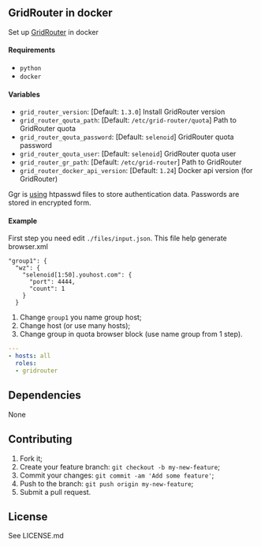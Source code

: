 ## GridRouter in docker

Set up [GridRouter](https://github.com/aerokube/ggr) in docker

#### Requirements

* `python`
* `docker`

#### Variables

* `grid_router_version`: [Default: `1.3.0`] Install GridRouter version
* `grid_router_qouta_path`: [Default: `/etc/grid-router/quota`] Path to GridRouter quota
* `grid_router_qouta_password`: [Default: `selenoid`] GridRouter quota password
* `grid_router_qouta_user`: [Default: `selenoid`] GridRouter quota user
* `grid_router_gr_path`: [Default: `/etc/grid-router`] Path to GridRouter
* `grid_router_docker_api_version`: [Default: `1.24`] Docker api version (for GridRouter)

Ggr is [using](http://aerokube.com/ggr/latest/#_creating_users_file) htpasswd files to store authentication data. Passwords are stored in encrypted form.

#### Example

First step you need edit `./files/input.json`. This file help generate browser.xml

```
"group1": {
  "wz": {
    "selenoid[1:50].youhost.com": {
      "port": 4444,
      "count": 1
    }
  }
```

1. Change `group1` you name group host;
2. Change host (or use many hosts);
3. Change group in quota browser block (use name group from 1 step).

```yaml
---
- hosts: all
  roles:
  - gridrouter
```

## Dependencies

None

## Contributing
1. Fork it;
2. Create your feature branch: `git checkout -b my-new-feature`;
3. Commit your changes: `git commit -am 'Add some feature'`;
4. Push to the branch: `git push origin my-new-feature`;
5. Submit a pull request.

## License
See LICENSE.md
